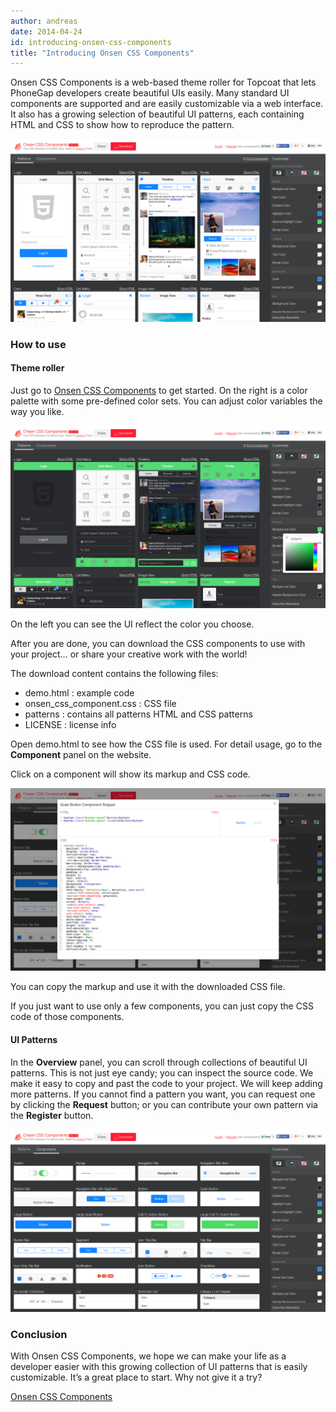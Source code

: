 ```yaml
---
author: andreas
date: 2014-04-24
id: introducing-onsen-css-components
title: "Introducing Onsen CSS Components"
---
```


Onsen CSS Components is a web-based theme roller for Topcoat that lets PhoneGap developers create beautiful UIs easily. Many standard UI components are supported and are easily customizable via a web interface. It also has a growing selection of beautiful UI patterns, each containing HTML and CSS to show how to reproduce the pattern.

![](/blog/content/images/2014/May/overview-2.png)

### How to use

#### Theme roller

Just go to <a href="#" onclick="window.open('http://components.onsenui.io/')">Onsen CSS Components</a> to get started. On the right is a color palette with some pre-defined color sets. You can adjust color variables the way you like.

![](/blog/content/images/2014/May/red_color-2.png)


On the left you can see the UI reflect the color you choose.

After you are done, you can download the CSS components to use with your project… or share your creative work with the world!


The download content contains the following files:

- demo.html : example code
- onsen\_css\_component.css : CSS file
- patterns : contains all patterns HTML and CSS patterns
- LICENSE : license info

Open demo.html to see how the CSS file is used. For detail usage, go to the **Component** panel on the website.

Click on a component will show its markup and CSS code.

![](/blog/content/images/2014/May/customize-1.png)

You can copy the markup and use it with the downloaded CSS file.

If you just want to use only a few components, you can just copy the CSS code of those components.

#### UI Patterns

In the **Overview** panel, you can scroll through collections of beautiful UI patterns. This is not just eye candy; you can inspect the source code. We make it easy to copy and past the code to your project. We will keep adding more patterns. If you cannot find a pattern you want, you can request one by clicking the **Request** button; or you can contribute your own pattern via the **Register** button.

![](/blog/content/images/2014/May/components-1.png)

### Conclusion

With Onsen CSS Components, we hope we can make your life as a developer easier with this growing collection of UI patterns that is easily customizable. It’s a great place to start. Why not give it a try?

<a href="#" onclick="window.open('http://components.onsenui.io/')">Onsen CSS Components</a>

